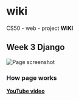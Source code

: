 # wiki
CS50 - web - project **WIKI**

## Week 3 Django ##

![**Page screenshot**](https://github.com/ziga12341/wiki/blob/main/my_wiki.png?raw=true)

### How page works ###

[**YouTube video**](https://youtu.be/3KZ8ULhFSpU)
